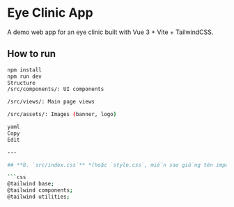 # Eye Clinic App

A demo web app for an eye clinic built with Vue 3 + Vite + TailwindCSS.

## How to run

```bash
npm install
npm run dev
Structure
/src/components/: UI components

/src/views/: Main page views

/src/assets/: Images (banner, logo)

yaml
Copy
Edit

---

## **8. `src/index.css`** *(hoặc `style.css`, miễn sao giống tên import trong `main.js`)*

```css
@tailwind base;
@tailwind components;
@tailwind utilities;